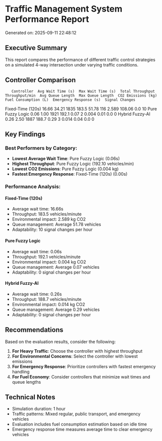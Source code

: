
# Traffic Management System Performance Report
Generated on: 2025-09-11 22:48:12

## Executive Summary

This report compares the performance of different traffic control strategies
on a simulated 4-way intersection under varying traffic conditions.

## Controller Comparison

       Controller  Avg Wait Time (s)  Max Wait Time (s)  Total Throughput  Throughput/min  Avg Queue Length  Max Queue Length  CO2 Emissions (kg)  Fuel Consumption (L)  Emergency Response (s)  Signal Changes
Fixed-Time (120s)              16.66              34.21              1835           183.5             51.78               116               2.589                108.06                     0.0              10
 Pure Fuzzy Logic               0.06               1.00              1921           192.1              0.07                 2               0.004                  0.01                     0.0               0
  Hybrid Fuzzy-AI               0.26               2.50              1887           188.7              0.29                 3               0.014                  0.04                     0.0               0

## Key Findings


### Best Performers by Category:
- **Lowest Average Wait Time**: Pure Fuzzy Logic (0.06s)
- **Highest Throughput**: Pure Fuzzy Logic (192.10 vehicles/min)
- **Lowest CO2 Emissions**: Pure Fuzzy Logic (0.004 kg)
- **Fastest Emergency Response**: Fixed-Time (120s) (0.00s)

### Performance Analysis:


#### Fixed-Time (120s)
- Average wait time: 16.66s
- Throughput: 183.5 vehicles/minute
- Environmental impact: 2.589 kg CO2
- Queue management: Average 51.78 vehicles
- Adaptability: 10 signal changes per hour


#### Pure Fuzzy Logic
- Average wait time: 0.06s
- Throughput: 192.1 vehicles/minute
- Environmental impact: 0.004 kg CO2
- Queue management: Average 0.07 vehicles
- Adaptability: 0 signal changes per hour


#### Hybrid Fuzzy-AI
- Average wait time: 0.26s
- Throughput: 188.7 vehicles/minute
- Environmental impact: 0.014 kg CO2
- Queue management: Average 0.29 vehicles
- Adaptability: 0 signal changes per hour


## Recommendations

Based on the evaluation results, consider the following:

1. **For Heavy Traffic**: Choose the controller with highest throughput
2. **For Environmental Concerns**: Select the controller with lowest emissions
3. **For Emergency Response**: Prioritize controllers with fastest emergency handling
4. **For Fuel Economy**: Consider controllers that minimize wait times and queue lengths

## Technical Notes

- Simulation duration: 1 hour
- Traffic patterns: Mixed regular, public transport, and emergency vehicles
- Evaluation includes fuel consumption estimation based on idle time
- Emergency response time measures average time to clear emergency vehicles

